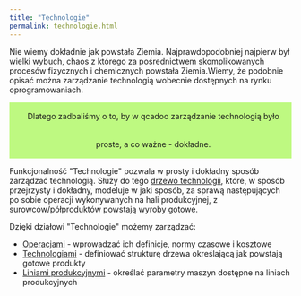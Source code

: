 ```yaml
---
title: "Technologie"
permalink: technologie.html 
---
```


 Nie wiemy dokładnie jak powstała Ziemia. Najprawdopodobniej najpierw był wielki wybuch, chaos z którego za pośrednictwem skomplikowanych procesów fizycznych i chemicznych powstała Ziemia.Wiemy, że podobnie opisać można zarządzanie technologią wobecnie dostępnych na rynku oprogramowaniach. 

<span style="background-color:#bef981;line-height:50px;vertical-align:middle;display:block;padding-left:10px;text-align:center">
Dlatego zadbaliśmy o to, by w qcadoo zarządzanie technologią było proste, a co ważne - dokładne.
</span>

Funkcjonalność "Technologie" pozwala w prosty i dokładny sposób zarządzać technologią. Służy do tego [drzewo technologii](/technologie-szczegoly), które, w sposób przejrzysty i dokładny, modeluje w jaki sposób, za sprawą następujących po sobie operacji wykonywanych na hali produkcyjnej, z surowców/półproduktów powstają wyroby gotowe.

  

Dzięki działowi "Technologie" możemy zarządzać:

- [Operacjami](/operacje) - wprowadzać ich definicje, normy czasowe i kosztowe
- [Technologiami](/technologie-szczegoly) - definiować strukturę drzewa określającą jak powstają gotowe produkty
- [Liniami produkcyjnymi](/linie-produkcyjne) - określać parametry maszyn dostępne na liniach produkcyjnych

